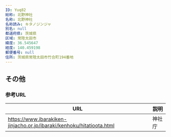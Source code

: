 ```yaml
---
ID: Yuq82
総称: 北野神社
名称: 北野神社
名称読み: キタノジンジャ
別名: null
都道府県: 茨城県
区域: 常陸太田市
緯度: 36.545647
経度: 140.459198
郵便番号: null
住所: 茨城県常陸太田市竹合町194番地
---
```


## その他

### 参考URL

| URL                                                                   | 説明   |
| --------------------------------------------------------------------- | ------ |
| https://www.ibarakiken-jinjacho.or.jp/ibaraki/kenhoku/hitatioota.html | 神社庁 |
